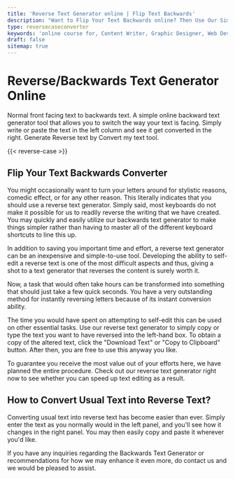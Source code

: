 ```yaml
---
title: 'Reverse Text Generator online | Flip Text Backwards'
description: "Want to Flip Your Text Backwards online? Then Use Our Simple to Use Online Free and Quick Reverse Text Generator Here. reverse number lookup, reverse font lookup"
type: reversecaseconverter
keywords: 'online course for, Content Writer, Graphic Designer, Web Developer, Software Engineer, Frontend Developer graphic designer, UI designer, digital marketing'
draft: false
sitemap: true
---
```


# Reverse/Backwards Text Generator Online

Normal front facing text to backwards text. A simple online backward text generator tool that allows you to switch the way your text is facing. Simply write or paste the text in the left column and see it get converted in the right. Generate Reverse text by Convert my text tool.


{{< reverse-case >}}

## Flip Your Text Backwards Converter

You might occasionally want to turn your letters around for stylistic reasons, comedic effect, or for any other reason. This literally indicates that you should use a reverse text generator. Simply said, most keyboards do not make it possible for us to readily reverse the writing that we have created. You may quickly and easily utilize our backwards text generator to make things simpler rather than having to master all of the different keyboard shortcuts to line this up.

In addition to saving you important time and effort, a reverse text generator can be an inexpensive and simple-to-use tool. Developing the ability to self-edit a reverse text is one of the most difficult aspects and thus, giving a shot to a text generator that reverses the content is surely worth it. 

Now, a task that would often take hours can be transformed into something that should just take a few quick seconds. You have a very outstanding method for instantly reversing letters because of its instant conversion ability. 

The time you would have spent on attempting to self-edit this can be used on other essential tasks. Use our reverse text generator to simply copy or type the text you want to have reversed into the left-hand box. To obtain a copy of the altered text, click the "Download Text" or "Copy to Clipboard" button. After then, you are free to use this anyway you like.

To guarantee you receive the most value out of your efforts here, we have planned the entire procedure. Check out our reverse text generator right now to see whether you can speed up text editing as a result.

## How to Convert Usual Text into Reverse Text?
Converting usual text into reverse text has become easier than ever. Simply enter the text as you normally would in the left panel, and you'll see how it changes in the right panel. You may then easily copy and paste it wherever you'd like.

If you have any inquiries regarding the Backwards Text Generator or recommendations for how we may enhance it even more, do contact us and we would be pleased to assist.
